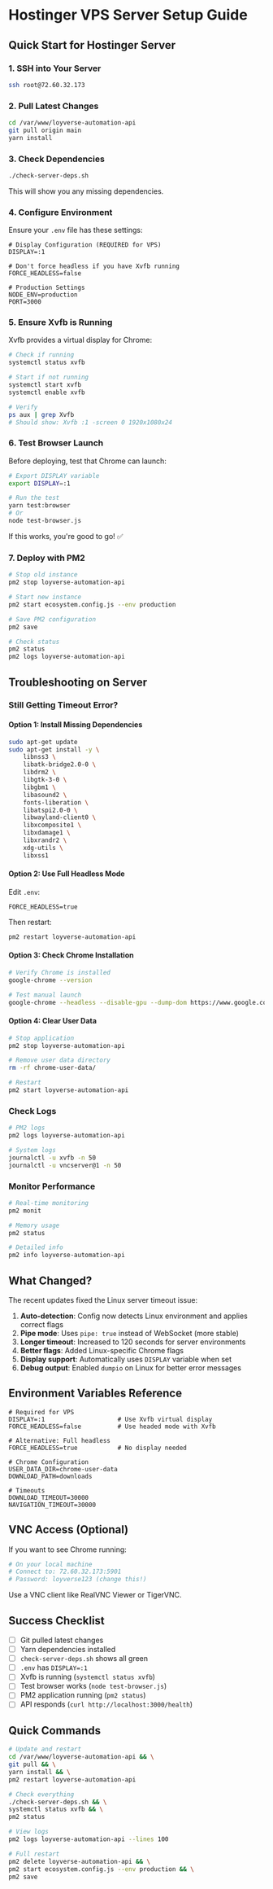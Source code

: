 # Hostinger VPS Server Setup Guide

## Quick Start for Hostinger Server

### 1. SSH into Your Server

```bash
ssh root@72.60.32.173
```

### 2. Pull Latest Changes

```bash
cd /var/www/loyverse-automation-api
git pull origin main
yarn install
```

### 3. Check Dependencies

```bash
./check-server-deps.sh
```

This will show you any missing dependencies.

### 4. Configure Environment

Ensure your `.env` file has these settings:

```env
# Display Configuration (REQUIRED for VPS)
DISPLAY=:1

# Don't force headless if you have Xvfb running
FORCE_HEADLESS=false

# Production Settings
NODE_ENV=production
PORT=3000
```

### 5. Ensure Xvfb is Running

Xvfb provides a virtual display for Chrome:

```bash
# Check if running
systemctl status xvfb

# Start if not running
systemctl start xvfb
systemctl enable xvfb

# Verify
ps aux | grep Xvfb
# Should show: Xvfb :1 -screen 0 1920x1080x24
```

### 6. Test Browser Launch

Before deploying, test that Chrome can launch:

```bash
# Export DISPLAY variable
export DISPLAY=:1

# Run the test
yarn test:browser
# Or
node test-browser.js
```

If this works, you're good to go! ✅

### 7. Deploy with PM2

```bash
# Stop old instance
pm2 stop loyverse-automation-api

# Start new instance
pm2 start ecosystem.config.js --env production

# Save PM2 configuration
pm2 save

# Check status
pm2 status
pm2 logs loyverse-automation-api
```

## Troubleshooting on Server

### Still Getting Timeout Error?

#### Option 1: Install Missing Dependencies

```bash
sudo apt-get update
sudo apt-get install -y \
    libnss3 \
    libatk-bridge2.0-0 \
    libdrm2 \
    libgtk-3-0 \
    libgbm1 \
    libasound2 \
    fonts-liberation \
    libatspi2.0-0 \
    libwayland-client0 \
    libxcomposite1 \
    libxdamage1 \
    libxrandr2 \
    xdg-utils \
    libxss1
```

#### Option 2: Use Full Headless Mode

Edit `.env`:

```env
FORCE_HEADLESS=true
```

Then restart:

```bash
pm2 restart loyverse-automation-api
```

#### Option 3: Check Chrome Installation

```bash
# Verify Chrome is installed
google-chrome --version

# Test manual launch
google-chrome --headless --disable-gpu --dump-dom https://www.google.com
```

#### Option 4: Clear User Data

```bash
# Stop application
pm2 stop loyverse-automation-api

# Remove user data directory
rm -rf chrome-user-data/

# Restart
pm2 start loyverse-automation-api
```

### Check Logs

```bash
# PM2 logs
pm2 logs loyverse-automation-api

# System logs
journalctl -u xvfb -n 50
journalctl -u vncserver@1 -n 50
```

### Monitor Performance

```bash
# Real-time monitoring
pm2 monit

# Memory usage
pm2 status

# Detailed info
pm2 info loyverse-automation-api
```

## What Changed?

The recent updates fixed the Linux server timeout issue:

1. **Auto-detection**: Config now detects Linux environment and applies correct flags
2. **Pipe mode**: Uses `pipe: true` instead of WebSocket (more stable)
3. **Longer timeout**: Increased to 120 seconds for server environments
4. **Better flags**: Added Linux-specific Chrome flags
5. **Display support**: Automatically uses `DISPLAY` variable when set
6. **Debug output**: Enabled `dumpio` on Linux for better error messages

## Environment Variables Reference

```env
# Required for VPS
DISPLAY=:1                    # Use Xvfb virtual display
FORCE_HEADLESS=false          # Use headed mode with Xvfb

# Alternative: Full headless
FORCE_HEADLESS=true           # No display needed

# Chrome Configuration
USER_DATA_DIR=chrome-user-data
DOWNLOAD_PATH=downloads

# Timeouts
DOWNLOAD_TIMEOUT=30000
NAVIGATION_TIMEOUT=30000
```

## VNC Access (Optional)

If you want to see Chrome running:

```bash
# On your local machine
# Connect to: 72.60.32.173:5901
# Password: loyverse123 (change this!)
```

Use a VNC client like RealVNC Viewer or TigerVNC.

## Success Checklist

- [ ] Git pulled latest changes
- [ ] Yarn dependencies installed
- [ ] `check-server-deps.sh` shows all green
- [ ] `.env` has `DISPLAY=:1`
- [ ] Xvfb is running (`systemctl status xvfb`)
- [ ] Test browser works (`node test-browser.js`)
- [ ] PM2 application running (`pm2 status`)
- [ ] API responds (`curl http://localhost:3000/health`)

## Quick Commands

```bash
# Update and restart
cd /var/www/loyverse-automation-api && \
git pull && \
yarn install && \
pm2 restart loyverse-automation-api

# Check everything
./check-server-deps.sh && \
systemctl status xvfb && \
pm2 status

# View logs
pm2 logs loyverse-automation-api --lines 100

# Full restart
pm2 delete loyverse-automation-api && \
pm2 start ecosystem.config.js --env production && \
pm2 save
```
